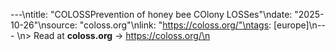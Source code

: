 ---\ntitle: "COLOSSPrevention of honey bee COlony LOSSes"\ndate: "2025-10-26"\nsource: "coloss.org"\nlink: "https://coloss.org/"\ntags: [europe]\n---
\n> Read at **coloss.org** → https://coloss.org/\n